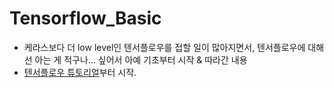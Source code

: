 # Tensorflow_Basic
- 케라스보다 더 low level인 텐서플로우를 접할 일이 많아지면서, 텐서플로우에 대해선 아는 게 적구나... 싶어서 아예 기초부터 시작 & 따라간 내용
- [텐서플로우 튜토리얼](https://www.tensorflow.org/guide/eager)부터 시작.
